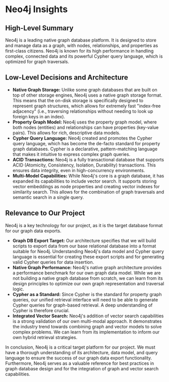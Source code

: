 # Neo4j Insights

## High-Level Summary

Neo4j is a leading native graph database platform. It is designed to store and manage data as a graph, with nodes, relationships, and properties as first-class citizens. Neo4j is known for its high performance in handling complex, connected data and its powerful Cypher query language, which is optimized for graph traversals.

## Low-Level Decisions and Architecture

*   **Native Graph Storage:** Unlike some graph databases that are built on top of other storage engines, Neo4j uses a native graph storage format. This means that the on-disk storage is specifically designed to represent graph structures, which allows for extremely fast "index-free adjacency" (i.e., traversing relationships without needing to look up foreign keys in an index).
*   **Property Graph Model:** Neo4j uses the property graph model, where both nodes (entities) and relationships can have properties (key-value pairs). This allows for rich, descriptive data models.
*   **Cypher Query Language:** Neo4j created and promotes the Cypher query language, which has become the de-facto standard for property graph databases. Cypher is a declarative, pattern-matching language that makes it intuitive to express complex graph queries.
*   **ACID Transactions:** Neo4j is a fully transactional database that supports ACID (Atomicity, Consistency, Isolation, Durability) transactions. This ensures data integrity, even in high-concurrency environments.
*   **Multi-Model Capabilities:** While Neo4j's core is a graph database, it has expanded its capabilities to include vector search. It supports storing vector embeddings as node properties and creating vector indexes for similarity search. This allows for the combination of graph traversals and semantic search in a single query.

## Relevance to Our Project

Neo4j is a key technology for our project, as it is the target database format for our graph data exports.

*   **Graph DB Export Target:** Our architecture specifies that we will build scripts to export data from our base relational database into a format suitable for Neo4j. Understanding Neo4j's data model and Cypher query language is essential for creating these export scripts and for generating valid Cypher queries for data insertion.
*   **Native Graph Performance:** Neo4j's native graph architecture provides a performance benchmark for our own graph data model. While we are not building a native graph database from scratch, we can learn from its design principles to optimize our own graph representation and traversal logic.
*   **Cypher as a Standard:** Since Cypher is the standard for property graph queries, our unified retrieval interface will need to be able to generate Cypher queries for graph-based retrieval. A deep understanding of Cypher is therefore crucial.
*   **Integrated Vector Search:** Neo4j's addition of vector search capabilities is a strong validation of our own multi-modal approach. It demonstrates the industry trend towards combining graph and vector models to solve complex problems. We can learn from its implementation to inform our own hybrid retrieval strategies.

In conclusion, Neo4j is a critical target platform for our project. We must have a thorough understanding of its architecture, data model, and query language to ensure the success of our graph data export functionality. Furthermore, Neo4j serves as a valuable reference for best practices in graph database design and for the integration of graph and vector search capabilities.